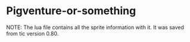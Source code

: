# Pigventure-or-something

NOTE: The lua file contains all the sprite information with it. It was saved from tic version 0.80. 
